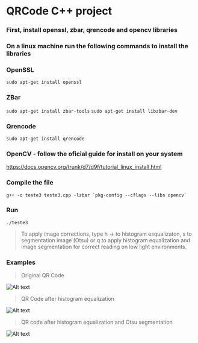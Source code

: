 # QRCode C++ project

### First, install openssl, zbar, qrencode and opencv libraries
### On a linux machine run the following commands to install the libraries
### OpenSSL
`sudo apt-get install openssl`
### ZBar
`sudo apt-get install zbar-tools`
`sudo apt-get install libzbar-dev`
### Qrencode
`sudo apt-get install qrencode`

### OpenCV - follow the oficial guide for install on your system
https://docs.opencv.org/trunk/d7/d9f/tutorial_linux_install.html

### Compile the file 
``` g++ -o teste3 teste3.cpp -lzbar `pkg-config --cflags --libs opencv` ```
### Run 
`./teste3`

> To apply image corrections, type h -> to histogram esqualizaton, s to segmentation image (Otsu) or q to apply histogram equalization and image segmentation for correct reading on low light environments.

### Examples 
> Original QR Code

![Alt text](https://github.com/gu1ma/qrcode-reader/blob/master/results-examples/qrcode-subexposto.jpg "Original QR Code")
> QR Code after histogram equalization

![Alt text](https://github.com/gu1ma/qrcode-reader/blob/master/results-examples/qrcode-apos-histograma.jpg "Equalized QR Code")
> QR code after histogram equalization and Otsu segmentation

![Alt text](https://github.com/gu1ma/qrcode-reader/blob/master/results-examples/qrcode-apos-histograma-e-segmentacao.jpg "Equalized/Segmented QR Code")
